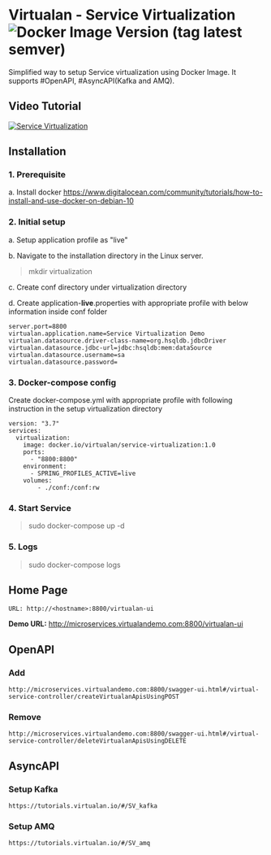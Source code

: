 # Virtualan - Service Virtualization  ![Docker Image Version (tag latest semver)](https://img.shields.io/docker/v/virtualan/service-virtualization/2.0?style=social)
Simplified way to setup Service virtualization using Docker Image. It supports #OpenAPI, #AsyncAPI(Kafka and AMQ).

## Video Tutorial

[![Service Virtualization](https://img.youtube.com/vi/otTjbPxT0W8/0.jpg)](https://youtu.be/otTjbPxT0W8)



## Installation
### 1. Prerequisite
a. Install docker
https://www.digitalocean.com/community/tutorials/how-to-install-and-use-docker-on-debian-10

### 2. Initial setup
a. Setup application profile as "live"

b. Navigate to the installation directory in the Linux server.
>  mkdir virtualization

c. Create conf directory under virtualization directory

d. Create application-**live**.properties with appropriate profile with below information inside conf folder

	server.port=8800  
	virtualan.application.name=Service Virtualization Demo
	virtualan.datasource.driver-class-name=org.hsqldb.jdbcDriver
	virtualan.datasource.jdbc-url=jdbc:hsqldb:mem:dataSource
	virtualan.datasource.username=sa
	virtualan.datasource.password=
### 3. Docker-compose config
Create docker-compose.yml with appropriate profile with following instruction in the setup virtualization directory

	version: "3.7"
	services:
	  virtualization:
		image: docker.io/virtualan/service-virtualization:1.0
		ports:
		  - "8800:8800"
		environment:
		  - SPRING_PROFILES_ACTIVE=live
		volumes:
		    - ./conf:/conf:rw
### 4. Start Service
> sudo docker-compose up -d

### 5. Logs
> sudo docker-compose logs

## Home Page
	URL: http://<hostname>:8800/virtualan-ui

**Demo URL:** http://microservices.virtualandemo.com:8800/virtualan-ui

## OpenAPI
### Add
	http://microservices.virtualandemo.com:8800/swagger-ui.html#/virtual-service-controller/createVirtualanApisUsingPOST 

### Remove
	http://microservices.virtualandemo.com:8800/swagger-ui.html#/virtual-service-controller/deleteVirtualanApisUsingDELETE

## AsyncAPI
### Setup Kafka
	https://tutorials.virtualan.io/#/SV_kafka

### Setup AMQ
	https://tutorials.virtualan.io/#/SV_amq
